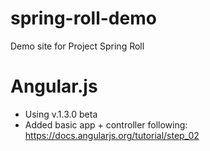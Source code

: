spring-roll-demo
================

Demo site for Project Spring Roll

Angular.js
==========
 - Using v.1.3.0 beta
 - Added basic app + controller following: https://docs.angularjs.org/tutorial/step_02
